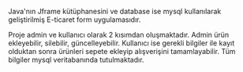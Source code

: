 Java'nın Jframe kütüphanesini ve database ise mysql kullanılarak geliştirilmiş E-ticaret form uygulamasıdır.

Proje admin ve kullanıcı olarak 2 kısımdan oluşmaktadır. Admin ürün ekleyebilir, silebilir, güncelleyebilir.
Kullanıcı ise gerekli bilgiler ile kayıt olduktan sonra ürünleri sepete ekleyip alışverişini tamamlayabilir.
Tüm bilgiler mysql veritabanında tutulmaktadır.
